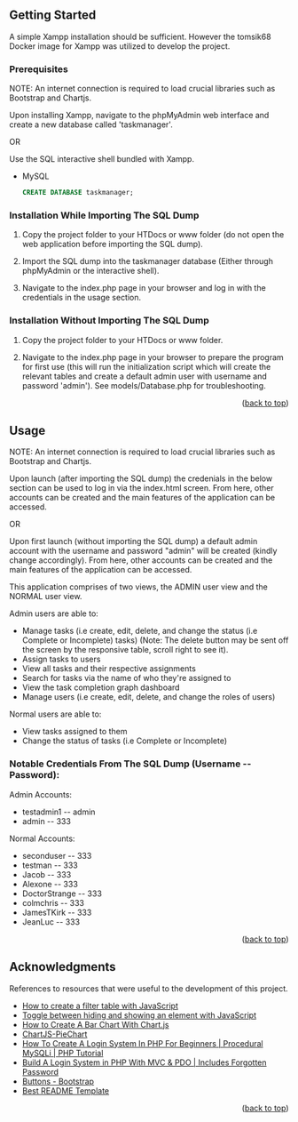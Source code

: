 <div id="top"></div>

<!-- PROJECT LOGO -->
<br />

<!-- GETTING STARTED -->
## Getting Started

A simple Xampp installation should be sufficient. However the tomsik68 Docker image for Xampp was utilized to develop the project.

### Prerequisites

NOTE: An internet connection is required to load crucial libraries such as Bootstrap and Chartjs.

Upon installing Xampp, navigate to the phpMyAdmin web interface and create a new database called 'taskmanager'.

OR

Use the SQL interactive shell bundled with Xampp.
* MySQL
  ```sql
  CREATE DATABASE taskmanager;
  ```

### Installation While Importing The SQL Dump

1. Copy the project folder to your HTDocs or www folder (do not open the web application before importing the SQL dump). 

2. Import the SQL dump into the taskmanager database (Either through phpMyAdmin or the interactive shell).

3. Navigate to the index.php page in your browser and log in with the credentials in the usage section.

### Installation Without Importing The SQL Dump

1. Copy the project folder to your HTDocs or www folder. 

2. Navigate to the index.php page in your browser to prepare the program for first use (this will run the initialization script which will create the relevant tables and create a default admin user with username and password 'admin'). See models/Database.php for troubleshooting.


<p align="right">(<a href="#top">back to top</a>)</p>


<!-- USAGE EXAMPLES -->
## Usage

NOTE: An internet connection is required to load crucial libraries such as Bootstrap and Chartjs.

Upon launch (after importing the SQL dump) the credenials in the below section can be used to log in via the index.html screen. From here, other accounts can be created and the main features of the application can be accessed.

OR

Upon first launch (without importing the SQL dump) a default admin account with the username and password "admin" will be created (kindly change accordingly). From here, other accounts can be created and the main features of the application can be accessed.

This application comprises of two views, the ADMIN user view and the NORMAL user view.

Admin users are able to:
* Manage tasks (i.e create, edit, delete, and change the status (i.e Complete or Incomplete) tasks) (Note: The delete button may be sent off the screen by the responsive table, scroll right to see it).
* Assign tasks to users
* View all tasks and their respective assignments
* Search for tasks via the name of who they're assigned to
* View the task completion graph dashboard
* Manage users (i.e create, edit, delete, and change the roles of users)

Normal users are able to:
* View tasks assigned to them
* Change the status of tasks (i.e Complete or Incomplete)

### Notable Credentials From The SQL Dump (Username -- Password):

Admin Accounts:
* testadmin1 -- admin
* admin -- 333

Normal Accounts:
* seconduser -- 333
* testman -- 333
* Jacob -- 333
* Alexone -- 333
* DoctorStrange -- 333
* colmchris -- 333
* JamesTKirk -- 333
* JeanLuc -- 333


<p align="right">(<a href="#top">back to top</a>)</p>


<!-- ACKNOWLEDGMENTS -->
## Acknowledgments

References to resources that were useful to the development of this project.

* [How to create a filter table with JavaScript](https://www.w3schools.com/howto/tryit.asp?filename=tryhow_js_filter_table)
* [Toggle between hiding and showing an element with JavaScript](https://www.w3schools.com/howto/tryit.asp?filename=tryhow_js_toggle_hide_show)
* [How to Create A Bar Chart With Chart.js](https://www.w3schools.com/js/tryit.asp?filename=tryai_chartjs_bars_colors_more)
* [ChartJS-PieChart](https://github.com/WebDevSHORTS/ChartJS-PieChart/blob/master/js/script.js)
* [How To Create A Login System In PHP For Beginners | Procedural MySQLi | PHP Tutorial](https://www.youtube.com/watch?v=gCo6JqGMi30)
* [Build A Login System in PHP With MVC & PDO | Includes Forgotten Password](https://www.youtube.com/watch?v=lSVGLzGBEe0)
* [Buttons - Bootstrap](https://getbootstrap.com/docs/4.0/components/buttons/)
* [Best README Template](https://github.com/othneildrew/Best-README-Template/blob/master/README.md)

<p align="right">(<a href="#top">back to top</a>)</p>


